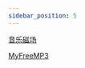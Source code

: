 ```yaml
---
sidebar_position: 5
---
```

[音乐磁场](https://www.hifini.com/forum-15.htm)

[MyFreeMP3](https://tools.liumingye.cn/music/#/)